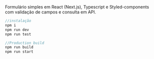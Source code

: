 Formulário simples em React (Next.js), Typescript e Styled-components com validação de campos e consulta em API.

```jsx
//instalação
npm i
npm run dev
npm run test

//Production build
npm run build
npm run start
```
